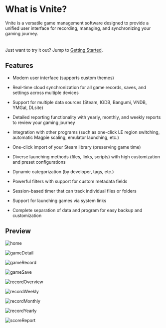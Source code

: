# What is Vnite?

Vnite is a versatile game management software designed to provide a unified user
interface for recording, managing, and synchronizing your gaming journey.

<div class="tip custom-block" style="padding-top: 8px">

Just want to try it out? Jump to [Getting Started](./getting-started).

</div>

## Features

- Modern user interface (supports custom themes)

- Real-time cloud synchronization for all game records, saves, and settings
  across multiple devices

- Support for multiple data sources (Steam, IGDB, Bangumi, VNDB, YMGal, DLsite)

- Detailed reporting functionality with yearly, monthly, and weekly reports to
  review your gaming journey

- Integration with other programs (such as one-click LE region switching,
  automatic Magpie scaling, emulator launching, etc.)

- One-click import of your Steam library (preserving game time)

- Diverse launching methods (files, links, scripts) with high customization and
  preset configurations

- Dynamic categorization (by developer, tags, etc.)

- Powerful filters with support for custom metadata fields

- Session-based timer that can track individual files or folders

- Support for launching games via system links

- Complete separation of data and program for easy backup and customization

## Preview

![home](https://img.timero.xyz/i/2025/04/02/67ecefcab9ec7.webp)

![gameDetail](https://img.timero.xyz/i/2025/04/02/67ecefde5b5d8.webp)

![gameRecord](https://img.timero.xyz/i/2025/04/02/67eceff02f2d1.webp)

![gameSave](https://img.timero.xyz/i/2025/04/02/67ecf00a19afc.webp)

![recordOverview](https://img.timero.xyz/i/2025/04/02/67ecf018111f7.webp)

![recordWeekly](https://img.timero.xyz/i/2025/04/02/67ecf024f2aee.webp)

![recordMonthly](https://img.timero.xyz/i/2025/04/02/67ecf02fde090.webp)

![recordYearly](https://img.timero.xyz/i/2025/04/02/67ecf03a9e42b.webp)

![scoreReport](https://img.timero.xyz/i/2025/04/02/67ecf045b3382.webp)
